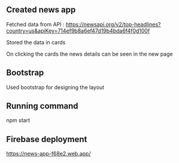 ## Created news app 

Fetched data from API : https://newsapi.org/v2/top-headlines?country=us&apiKey=714ef9b8a6ef47d19b4bda6f4f0d100f

Stored the data in cards 

On clicking the cards the news details can be seen in the new page

## Bootstrap

Used bootstrap for designing the layout

## Running command

npm start


## Firebase deployment
https://news-app-f68e2.web.app/
